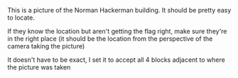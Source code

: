 This is a picture of the Norman Hackerman building. It should be pretty easy to locate.

If they know the location but aren't getting the flag right, make sure they're in the right place (it should be the location from the perspective of the camera taking the picture)

It doesn't have to be exact, I set it to accept all 4 blocks adjacent to where the picture was taken

